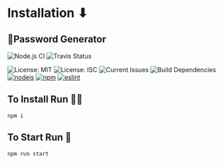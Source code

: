 # Installation ⬇

## 🎲Password Generator 
![Node.js CI](https://github.com/aguin467/PasswordGenerator/workflows/Node.js%20CI/badge.svg) ![Travis Status](https://travis-ci.org/aguin467/passwordGenerator.svg?branch=master) 

![License: MIT](https://img.shields.io/github/license/aguin467/passwordGenerator) 
![License: ISC](https://img.shields.io/badge/License-ISC-blue.svg) 
![Current Issues](https://img.shields.io/github/issues/aguin467/passwordGenerator) 
![Build Dependencies](https://img.shields.io/david/dev/aguin467/passwordGenerator) 
[![nodejs][nodejs]][nodejs-url] [![npm][npm]][npm-url] [![eslint][eslint]][eslint-url] 

[npm]: https://img.shields.io/badge/npm-6.13.7-brightgreen
[npm-url]: https://npmjs.com/

[eslint]: https://img.shields.io/badge/eslint-6.8.0-brightgreen
[eslint-url]: https://eslint.org/

[nodejs]: https://img.shields.io/badge/nodejs-13.9.0-brightgreen
[nodejs-url]: https://nodejs.org/en/


## To Install Run 🏃‍♂️
```
npm i
```

## To Start Run 🏁
```
npm run start
```
